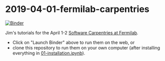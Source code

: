 # 2019-04-01-fermilab-carpentries

[![Binder](https://mybinder.org/badge_logo.svg)](https://mybinder.org/v2/gh/jpivarski/2019-04-01-fermilab-carpentries/0.2?urlpath=lab)

Jim's tutorials for the April 1-2 [Software Carpentries at Fermilab](https://davidyakobovitch.github.io/2019-04-01_fnal).

   * Click on "Launch Binder" above to run them on the web, or
   * clone this repository to run them on your own computer (after installing everything in [01-installation.ipynb](01-installation.ipynb)).
